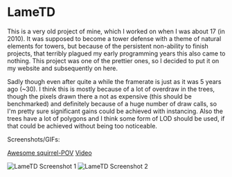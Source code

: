 # LameTD
This is a very old project of mine, which I worked on when I was about 17 (in 2010). It was supposed to become a tower defense with a theme of natural elements for towers, but because of the persistent non-ability to finish projects, that terribly plagued my early programming years this also came to nothing. This project was one of the prettier ones, so I decided to put it on my website and subsequently on here. 

Sadly though even after quite a while the framerate is just as it was 5 years ago (~30). I think this is mostly because of a lot of overdraw in the trees, though the pixels drawn there a not as expensive (this should be benchmarked) and definitely because of a huge number of draw calls, so I'm pretty sure significant gains could be achieved with instancing.
Also the trees have a lot of polygons and I think some form of LOD should be used, if that could be achieved without being too noticeable.

Screenshots/GIFs:

[Awesome squirrel-POV](https://gfycat.com/DismalAgedKakarikis)
[Video](http://youtu.be/P7YLTwcZt20)

![LameTD Screenshot 1](http://download.theshoemaker.de/stuff/LameTD_GitHub_imgs/lameTD1.png "LameTD Screenshot 1")
![LameTD Screenshot 2](http://download.theshoemaker.de/stuff/LameTD_GitHub_imgs/lameTD2.png "LameTD Screenshot 2")